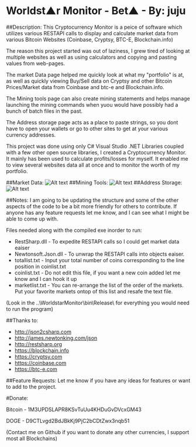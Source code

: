 Worldst▲r Monitor - Bet▲ - By: juju
===========================

##Description:
This Cryptocurrency Monitor is a peice of software which utilizes various RESTAPI calls to display and calculate market data from various Bitcoin Websites (Coinbase, Cryptsy, BTC-E, Blockchain.info) 

The reason this project started was out of laziness, I grew tired of looking at multiple websites as well as using calculators and copying and pasting values from web-pages.

The market Data page helped me quickly look at what my "portfolio" is at, as well as quickly viewing Buy/Sell data on Cryptsy and other Bitcoin Prices/Market data from Coinbase and btc-e and Blockchain.info. 

The Mining tools page can also create mining statements and helps manage launching the mining commands when yuou would have possibly had a bunch of batch files in the past. 

The Address storage page acts as a place to paste strings, so you dont have to open your wallets or go to other sites to get at your various currency addresses.

This project was done using only C# Visual Studio .NET Libraries coupled with a few other open source libraries, I created a Cryptocurrency Monitor. It mainly has been used to calculate profits/losses for myself. It enabled me to view several websites data all at once and to monitor the worth of my portfolio.

##Market Data:
![Alt text](http://i.imgur.com/XfWkKoc.png "Market Data")
##Mining Tools:
![Alt text](http://i.imgur.com/umRtM8X.png "Mining Tools")
##Address Storage:
![Alt text](http://i.imgur.com/kinQH1Z.png "Address Storage")

##Notes:
I am going to be updating the structure and some of the other aspects of the code to be a bit more friendly for others to contribute. If anyone has any feature requests let me know, and I can see what I might be able to come up with.

Files needed along with the compiled exe inorder to run:
- RestSharp.dll - To expedite RESTAPI calls so I could get market data eaiser
- Newtonsoft.Json.dll - To unwrap the RESTAPI calls into objects eaiser.
- totallist.txt -  Input your total number of coins corresponding to the line position in coinlist.txt
- coinlist.txt - Do not edit this file, if you want a new coin added let me know and I can hook it up
- marketlist.txt - You can re-arrange the list of the order of the markets. Put your favorite markets ontop of this list and resafe the text file.

(Look in the ..\WorldstarMonitor\bin\Release\ for everything you would need to run the program)

##Thanks to:
- http://json2csharp.com
- http://james.newtonking.com/json
- http://restsharp.org
- https://blockchain.info
- https://cryptsy.com
- https://coinbase.com
- https://btc-e.com

##Feature Requests:
Let me know if you have any ideas for features or want to add to the project.

#Donate:

Bitcoin - 1M3UPDSLAPR8KSvTuUu4KHDuGvDVcxGM43

DOGE - D9CTLvgd2BdJBkKj9PjC2bCDtZwx3nqb51


(Contact me on Github if you want to donate any other currencies, I support most all Blockchains)
